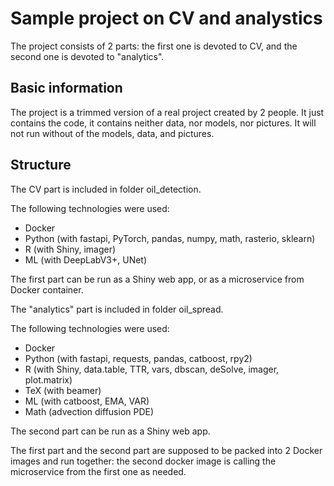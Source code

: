 # Sample project on CV and analystics

The project consists of 2 parts: the first one is devoted to CV, and the second one is devoted to "analytics".

## Basic information

The project is a trimmed version of a real project created by 2 people.
It just contains the code, it contains neither data, nor models, nor pictures.
It will not run without of the models, data, and pictures. 

## Structure

The CV part is included in folder oil_detection.

The following technologies were used: 
* Docker 
* Python (with fastapi, PyTorch, pandas, numpy, math, rasterio, sklearn)
* R (with Shiny, imager)
* ML (with DeepLabV3+, UNet)

The first part can be run as a Shiny web app, or as a microservice from Docker container.

The "analytics" part is included in folder oil_spread.

The following technologies were used:
* Docker
* Python (with fastapi, requests, pandas, catboost, rpy2)
* R (with Shiny, data.table, TTR, vars, dbscan, deSolve, imager, plot.matrix)
* TeX (with beamer)
* ML (with catboost, EMA, VAR)
* Math (advection diffusion PDE)

The second part can be run as a Shiny web app.

The first part and the second part are supposed to be packed into 2 Docker images and run together:
the second docker image is calling the microservice from the first one as needed.

